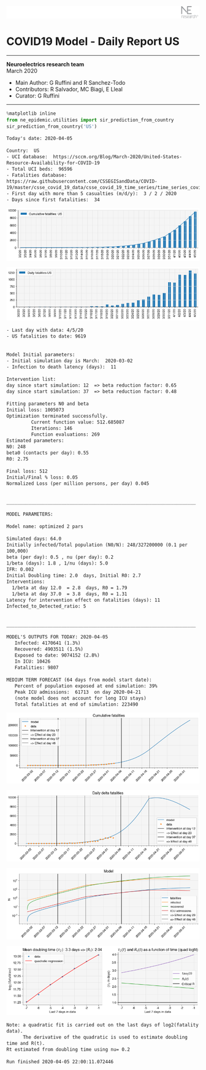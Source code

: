![](./images/logo.png)
# COVID19 Model - Daily Report US

---

**Neuroelectrics research team**  
March 2020  
* Main Author: G Ruffini and R Sanchez-Todo  
* Contributors: R Salvador, MC Biagi, E Lleal
* Curator: G Ruffini

---


```python
%matplotlib inline
from ne_epidemic.utilities import sir_prediction_from_country
sir_prediction_from_country('US')
```

    Today's date: 2020-04-05 
    
    Country:  US
    - UCI database:  https://sccm.org/Blog/March-2020/United-States-Resource-Availability-for-COVID-19
    - Total UCI beds:  96596
    - Fatalities database:  https://raw.githubusercontent.com/CSSEGISandData/COVID-19/master/csse_covid_19_data/csse_covid_19_time_series/time_series_covid19_deaths_global.csv
    - First day with more than 5 casualties (m/d/y):  3 / 2 / 2020
    - Days since first fatalities:  34



![png](03%20-%20Daily_Report_US_files/03%20-%20Daily_Report_US_1_1.png)



![png](03%20-%20Daily_Report_US_files/03%20-%20Daily_Report_US_1_2.png)


    - Last day with data: 4/5/20
    - US fatalities to date: 9619
     
    
    Model Initial parameters:
    - Initial simulation day is March:  2020-03-02
    - Infection to death latency (days):  11
    
    Intervention list:
    day since start simulation: 12  => beta reduction factor: 0.65
    day since start simulation: 37  => beta reduction factor: 0.48
    
    Fitting parameters N0 and beta
    Initial loss: 1005073
    Optimization terminated successfully.
             Current function value: 512.685087
             Iterations: 146
             Function evaluations: 269
    Estimated parameters:
    N0: 248
    beta0 (contacts per day): 0.55
    R0: 2.75
    
    Final loss: 512
    Initial/Final % loss: 0.05
    Normalized Loss (per million persons, per day) 0.045 
    
    
    _____________________________________________________________________
     
    MODEL PARAMETERS:
    
    Model name: optimized 2 pars
    
    Simulated days: 64.0
    Initially infected/Total population (N0/N): 248/327200000 (0.1 per 100,000)
    beta (per day): 0.5 , nu (per day): 0.2
    1/beta (days): 1.8 , 1/nu (days): 5.0
    IFR: 0.002
    Initial Doubling time: 2.0  days, Initial R0: 2.7
    Interventions:
      1/beta at day 12.0  = 2.8  days, R0 = 1.79
      1/beta at day 37.0  = 3.8  days, R0 = 1.31
    Latency for intervention effect on fatalities (days): 11
    Infected_to_Detected_ratio: 5
    
    
    _____________________________________________________________________
    
    MODEL'S OUTPUTS FOR TODAY: 2020-04-05
       Infected: 4170641 (1.3%)
       Recovered: 4903511 (1.5%)
       Exposed to date: 9074152 (2.8%)
       In ICU: 10426
       Fatalities: 9807
     
    MEDIUM TERM FORECAST (64 days from model start date): 
       Percent of population exposed at end simulation: 39%
       Peak ICU admissions:  61713  on day 2020-04-21
       (note model does not account for long ICU stays)
       Total fatalities at end of simulation: 223490



![png](03%20-%20Daily_Report_US_files/03%20-%20Daily_Report_US_1_4.png)



![png](03%20-%20Daily_Report_US_files/03%20-%20Daily_Report_US_1_5.png)



![png](03%20-%20Daily_Report_US_files/03%20-%20Daily_Report_US_1_6.png)


     



![png](03%20-%20Daily_Report_US_files/03%20-%20Daily_Report_US_1_8.png)


    Note: a quadratic fit is carried out on the last days of log2(fatality data).
          The derivative of the quadratic is used to estimate doubling time and R(t).
    Rt estimated from doubling time using nu= 0.2
    
    Run finished 2020-04-05 22:00:11.072446


